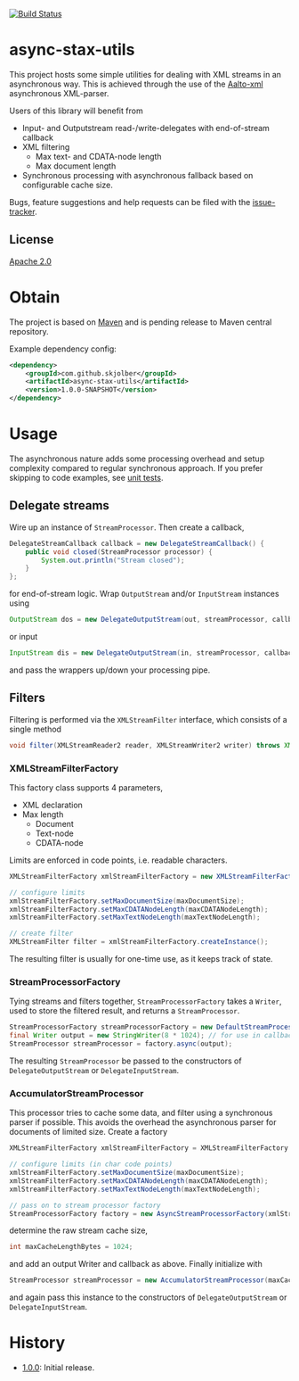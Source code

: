 [![Build Status](https://travis-ci.org/skjolber/async-stax-utils.svg)](https://travis-ci.org/skjolber/async-stax-utils)

# async-stax-utils
This project hosts some simple utilities for dealing with XML streams in an asynchronous way. This is achieved through the use of the [Aalto-xml] asynchronous XML-parser.

Users of this library will benefit from

  * Input- and Outputstream read-/write-delegates with end-of-stream callback
  * XML filtering
    * Max text- and CDATA-node length
    * Max document length
  * Synchronous processing with asynchronous fallback based on configurable cache size.

Bugs, feature suggestions and help requests can be filed with the [issue-tracker].

## License
[Apache 2.0]

# Obtain
The project is based on [Maven] and is pending release to  Maven central repository.

Example dependency config:

```xml
<dependency>
	<groupId>com.github.skjolber</groupId>
	<artifactId>async-stax-utils</artifactId>
	<version>1.0.0-SNAPSHOT</version>
</dependency>
```

# Usage
The asynchronous nature adds some processing overhead and setup complexity compared to regular synchronous approach. If you prefer skipping to code examples, see [unit tests](src/test/java/com/github/skjolber/asyncstaxutils). 

## Delegate streams
Wire up an instance of `StreamProcessor`. Then create a callback,

```java
DelegateStreamCallback callback = new DelegateStreamCallback() {
	public void closed(StreamProcessor processor) {
		System.out.println("Stream closed");
	}
};
```
for end-of-stream logic. Wrap `OutputStream` and/or `InputStream` instances using

```java
OutputStream dos = new DelegateOutputStream(out, streamProcessor, callback);
```

or input

```java
InputStream dis = new DelegateOutputStream(in, streamProcessor, callback);
```

and pass the wrappers up/down your processing pipe.

## Filters
Filtering is performed via the `XMLStreamFilter` interface, which consists of a single method

```java
void filter(XMLStreamReader2 reader, XMLStreamWriter2 writer) throws XMLStreamException;
```

### XMLStreamFilterFactory
This factory class supports 4 parameters,

  * XML declaration
  * Max length
    * Document
    * Text-node
    * CDATA-node

Limits are enforced in code points, i.e. readable characters.

```java
XMLStreamFilterFactory xmlStreamFilterFactory = new XMLStreamFilterFactory();

// configure limits
xmlStreamFilterFactory.setMaxDocumentSize(maxDocumentSize);
xmlStreamFilterFactory.setMaxCDATANodeLength(maxCDATANodeLength);
xmlStreamFilterFactory.setMaxTextNodeLength(maxTextNodeLength);

// create filter
XMLStreamFilter filter = xmlStreamFilterFactory.createInstance();
```

The resulting filter is usually for one-time use, as it keeps track of state.

### StreamProcessorFactory
Tying streams and filters together, `StreamProcessorFactory` takes a `Writer`, used to store the filtered result, and returns a `StreamProcessor`.

```java
StreamProcessorFactory streamProcessorFactory = new DefaultStreamProcessorFactory(xmlStreamFilterFactory);
final Writer output = new StringWriter(8 * 1024); // for use in callback
StreamProcessor streamProcessor = factory.async(output);
```

The resulting `StreamProcessor` be passed to the constructors of `DelegateOutputStream` or `DelegateInputStream`. 

### AccumulatorStreamProcessor
This processor tries to cache some data, and filter using a synchronous parser if possible. This avoids the overhead the asynchronous parser for documents of limited size. Create a factory

```java
XMLStreamFilterFactory xmlStreamFilterFactory = XMLStreamFilterFactory.newInstance();

// configure limits (in char code points)
xmlStreamFilterFactory.setMaxDocumentSize(maxDocumentSize);
xmlStreamFilterFactory.setMaxCDATANodeLength(maxCDATANodeLength);
xmlStreamFilterFactory.setMaxTextNodeLength(maxTextNodeLength);

// pass on to stream processor factory
StreamProcessorFactory factory = new AsyncStreamProcessorFactory(xmlStreamFilterFactory);
```

determine the raw stream cache size,

```java
int maxCacheLengthBytes = 1024;
```
and add an output Writer and callback as above. Finally initialize with

```java
StreamProcessor streamProcessor = new AccumulatorStreamProcessor(maxCacheLengthBytes, factory, output);
```

and again pass this instance to the constructors of `DelegateOutputStream` or `DelegateInputStream`. 

# History
- [1.0.0]: Initial release.

[Apache 2.0]:          	http://www.apache.org/licenses/LICENSE-2.0.html
[Aalto-xml]:			https://github.com/FasterXML/aalto-xml
[issue-tracker]:       	https://github.com/skjolber/async-stax-utils/issues
[1.0.0]:                https://github.com/skjolber-async-stax-utils/releases
[Maven]:                http://maven.apache.org/
